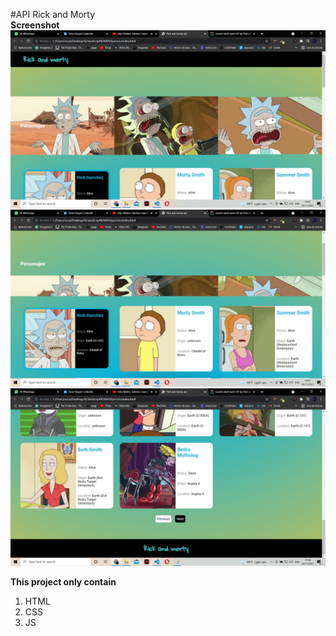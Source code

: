 #API Rick and Morty  
**Screenshot**   
![Img Rick and morty](/Prev.png)
![Img Rick and morty](/Prev2.png)
![Img Rick and morty](/Prev3.png)

**This project only contain**
<ol>
  <li>HTML</li>
  <li>CSS</li>
  <li>JS</li>
</ol>
